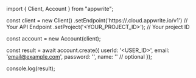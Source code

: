import { Client, Account } from "appwrite";

const client = new Client()
    .setEndpoint('https://<REGION>.cloud.appwrite.io/v1') // Your API Endpoint
    .setProject('<YOUR_PROJECT_ID>'); // Your project ID

const account = new Account(client);

const result = await account.create({
    userId: '<USER_ID>',
    email: 'email@example.com',
    password: '',
    name: '<NAME>' // optional
});

console.log(result);
